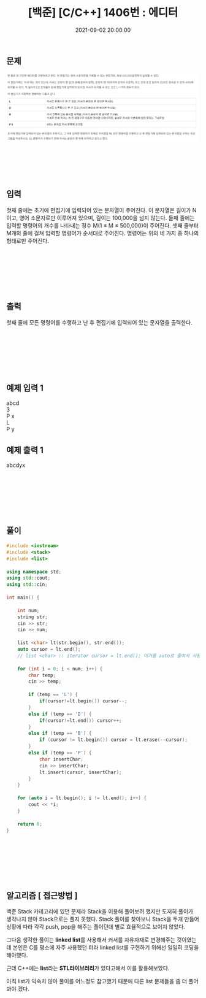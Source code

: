 ﻿---
title: "[백준] [C/C++] 1406번 : 에디터"
date: 2021-09-02 20:00:00
categories:
- 백준
tags:
- 백준
- 알고리즘
- 자료구조
---

## 문제

![enter image description here](https://github.com/idkim97/idkim97.github.io/blob/master/img/1406.png?raw=true)
<br><br><br><br><br><br>

  

## 입력

첫째 줄에는 초기에 편집기에 입력되어 있는 문자열이 주어진다. 이 문자열은 길이가 N이고, 영어 소문자로만 이루어져 있으며, 길이는 100,000을 넘지 않는다. 둘째 줄에는 입력할 명령어의 개수를 나타내는 정수 M(1 ≤ M ≤ 500,000)이 주어진다. 셋째 줄부터 M개의 줄에 걸쳐 입력할 명령어가 순서대로 주어진다. 명령어는 위의 네 가지 중 하나의 형태로만 주어진다.

<br><br><br><br><br><br>

  

## 출력
첫째 줄에 모든 명령어를 수행하고 난 후 편집기에 입력되어 있는 문자열을 출력한다.

<br><br><br><br><br><br>

  

## 예제 입력 1
abcd  
3  
P x  
L  
P y  

## 예제 출력 1
abcdyx

<br><br><br><br><br><br>

## 풀이
```c++
#include <iostream>
#include <stack>
#include <list>

using namespace std;
using std::cout;
using std::cin;

int main() {

	int num;
	string str;
	cin >> str;
	cin >> num;

	list <char> lt(str.begin(), str.end());
	auto cursor = lt.end();
	// list <char> :: iterator cursor = lt.end(); 이거를 auto로 줄여서 사용가능

	for (int i = 0; i < num; i++) {
		char temp;
		cin >> temp;

		if (temp == 'L') {
			if(cursor!=lt.begin()) cursor--;
		}
		else if (temp == 'D') {
			if(cursor!=lt.end()) cursor++;
		}
		else if (temp == 'B') {
			if (cursor != lt.begin()) cursor = lt.erase(--cursor); 
		}
		else if (temp == 'P') {
			char insertChar;
			cin >> insertChar;
			lt.insert(cursor, insertChar);
		}
	}

	for (auto i = lt.begin(); i != lt.end(); i++) {
		cout << *i;
	}

	return 0;
}
```
<br><br><br><br><br><br>

## 알고리즘 [ 접근방법 ]
 백준 Stack 카테고리에 있던 문제라 Stack을 이용해 풀어보려 했지만 도저히 풀이가 생각나지 않아 Stack으로는 풀지 못했다. Stack 풀이를 찾아보니 Stack을 두개 만들어 상황에 따라 각각 push, pop을 해주는 풀이던데 별로 효율적으로 보이지 않았다.

그다음 생각한 풀이는 **linked list**를 사용해서 커서를 자유자재로 변경해주는 것이였는데 본인은 C를 평소에 자주 사용했던 터라 linked list를 구현하기 위해선 일일히 코딩을 해야했다.

근데 C++에는 **list**라는 **STL라이브러리**가 있다고해서 이를 활용해보았다.

아직 list가 익숙치 않아 풀이를 어느정도 참고했기 때문에 다른 list 문제들을 좀 더 풀어봐야 겠다.
